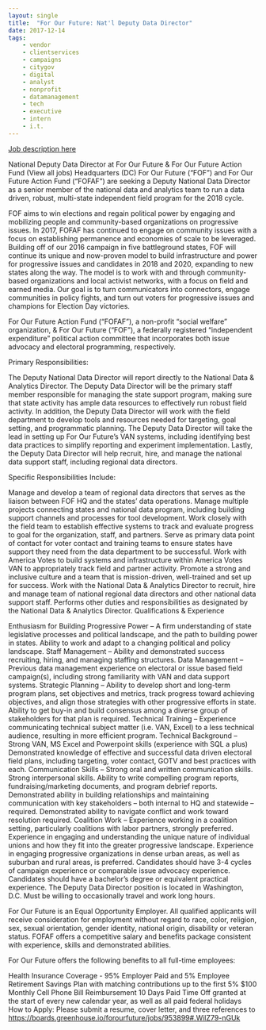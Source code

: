 ```yaml
---
layout: single
title:  "For Our Future: Nat'l Deputy Data Director"
date: 2017-12-14
tags: 
    - vendor
    - clientservices
    - campaigns
    - citygov
    - digital
    - analyst
    - nonprofit
    - datamanagement
    - tech
    - executive
    - intern
    - i.t.
---
```


[Job description here](https://boards.greenhouse.io/forourfuture/jobs/953899#.WjGN3LQ-fOS)

National Deputy Data Director
at For Our Future & For Our Future Action Fund (View all jobs)
Headquarters (DC)
For Our Future (“FOF”) and For Our Future Action Fund (“FOFAF”) are seeking a Deputy National Data Director as a senior member of the national data and analytics team to run a data driven, robust, multi-state independent field program for the 2018 cycle.  

FOF aims to win elections and regain political power by engaging and mobilizing people and community-based organizations on progressive issues. In 2017, FOFAF has continued to engage on community issues with a focus on establishing permanence and economies of scale to be leveraged. Building off of our 2016 campaign in five battleground states, FOF will continue its unique and now-proven model to build infrastructure and power for progressive issues and candidates in 2018 and 2020, expanding to new states along the way. The model is to work with and through community-based organizations and local activist networks, with a focus on field and earned media. Our goal is to turn communicators into connectors, engage communities in policy fights, and turn out voters for progressive issues and champions for Election Day victories.

For Our Future Action Fund (“FOFAF”), a non-profit “social welfare” organization, & For Our Future (“FOF”), a federally registered “independent expenditure” political action committee that incorporates both issue advocacy and electoral programming, respectively.

Primary Responsibilities:

The Deputy National Data Director will report directly to the National Data & Analytics Director. The Deputy Data Director will be the primary staff member responsible for managing the state support program, making sure that state activity has ample data resources to effectively run robust field activity. In addition, the Deputy Data Director will work with the field department to develop tools and resources needed for targeting, goal setting, and programmatic planning. The Deputy Data Director will take the lead in setting up For Our Future’s VAN systems, including identifying best data practices to simplify reporting and experiment implementation. Lastly, the Deputy Data Director will help recruit, hire, and manage the national data support staff, including regional data directors.  

Specific Responsibilities Include:

Manage and develop a team of regional data directors that serves as the liaison between FOF HQ and the states’ data operations.
Manage multiple projects connecting states and national data program, including building support channels and processes for tool development.
Work closely with the field team to establish effective systems to track and evaluate progress to goal for the organization, staff, and partners.
Serve as primary data point of contact for voter contact and training teams to ensure states have support they need from the data department to be successful.
Work with America Votes to build systems and infrastructure within America Votes VAN to appropriately track field and partner activity.
Promote a strong and inclusive culture and a team that is mission-driven, well-trained and set up for success.
Work with the National Data & Analytics Director to recruit, hire and manage team of national regional data directors and other national data support staff.
Performs other duties and responsibilities as designated by the National Data & Analytics Director.
Qualifications & Experience

Enthusiasm for Building Progressive Power – A firm understanding of state legislative processes and political landscape, and the path to building power in states. Ability to work and adapt to a changing political and policy landscape.
Staff Management – Ability and demonstrated success recruiting, hiring, and managing staffing structures.
Data Management – Previous data management experience on electoral or issue based field campaign(s), including strong familiarity with VAN and data support systems.
Strategic Planning – Ability to develop short and long-term program plans, set objectives and metrics, track progress toward achieving objectives, and align those strategies with other progressive efforts in state. Ability to get buy-in and build consensus among a diverse group of stakeholders for that plan is required.
Technical Training – Experience communicating technical subject matter (i.e. VAN, Excel) to a less technical audience, resulting in more efficient program.
Technical Background – Strong VAN, MS Excel and Powerpoint skills (experience with SQL a plus)
Demonstrated knowledge of effective and successful data driven electoral field plans, including targeting, voter contact, GOTV and best practices with each.
Communication Skills – Strong oral and written communication skills. Strong interpersonal skills. Ability to write compelling program reports, fundraising/marketing documents, and program debrief reports. Demonstrated ability in building relationships and maintaining communication with key stakeholders – both internal to HQ and statewide – required. Demonstrated ability to navigate conflict and work toward resolution required.
Coalition Work – Experience working in a coalition setting, particularly coalitions with labor partners, strongly preferred. Experience in engaging and understanding the unique nature of individual unions and how they fit into the greater progressive landscape. Experience in engaging progressive organizations in dense urban areas, as well as suburban and rural areas, is preferred.
Candidates should have 3-4 cycles of campaign experience or comparable issue advocacy experience.
Candidates should have a bachelor’s degree or equivalent practical experience.
The Deputy Data Director position is located in Washington, D.C. Must be willing to occasionally travel and work long hours.

For Our Future is an Equal Opportunity Employer. All qualified applicants will receive consideration for employment without regard to race, color, religion, sex, sexual orientation, gender identity, national origin, disability or veteran status. FOFAF offers a competitive salary and benefits package consistent with experience, skills and demonstrated abilities.

For Our Future offers the following benefits to all full-time employees:

Health Insurance Coverage - 95% Employer Paid and 5% Employee
Retirement Savings Plan with matching contributions up to the first 5%
$100 Monthly Cell Phone Bill Reimbursement
10 Days Paid Time Off granted at the start of every new calendar year, as well as all paid federal holidays
How to Apply: Please submit a resume, cover letter, and three references to https://boards.greenhouse.io/forourfuture/jobs/953899#.WilZ79-nGUk
